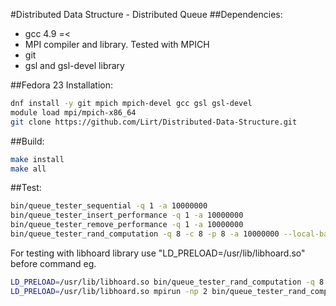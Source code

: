 #Distributed Data Structure - Distributed Queue
##Dependencies:
* gcc 4.9 =<
* MPI compiler and library. Tested with MPICH
* git
* gsl and gsl-devel library

##Fedora 23 Installation:
```bash
dnf install -y git mpich mpich-devel gcc gsl gsl-devel
module load mpi/mpich-x86_64
git clone https://github.com/Lirt/Distributed-Data-Structure.git
```

##Build:
```bash
make install
make all
```

##Test:
```bash
bin/queue_tester_sequential -q 1 -a 10000000
bin/queue_tester_insert_performance -q 1 -a 10000000
bin/queue_tester_remove_performance -q 1 -a 10000000
bin/queue_tester_rand_computation -q 8 -c 8 -p 8 -a 10000000 --local-balance-type=pair -s 1000000
```

For testing with libhoard library use "LD_PRELOAD=/usr/lib/libhoard.so" before command eg.
```bash
LD_PRELOAD=/usr/lib/libhoard.so bin/queue_tester_rand_computation -q 8 -c 8 -p 8 -a 100000000 --local-balance-type=pair -s 5000000
LD_PRELOAD=/usr/lib/libhoard.so mpirun -np 2 bin/queue_tester_rand_computation -q 4 -c 4 -p 4 -a 100000000 --local-balance-type=pair -s 5000000
```